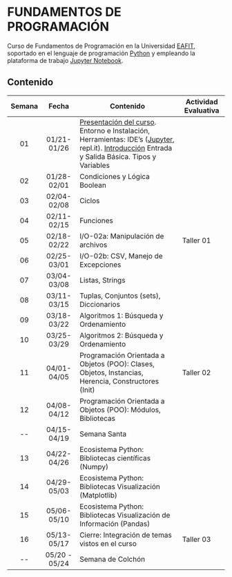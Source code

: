 # FUNDAMENTOS DE PROGRAMACIÓN

Curso de Fundamentos de Programación en la Universidad [EAFIT](http://www.eafit.edu.co/ "EAFIT"), soportado en el lenguaje de programación [Python](https://www.python.org/ "Python") y empleando la plataforma de trabajo [Jupyter Notebook](http://jupyter.org/ "Jupyter Notebook"). 

## Contenido

|**Semana** | **Fecha**         |**Contenido** |**Actividad Evaluativa**|
|:-----:|:-------------:|-----------|----------------------|
|01     |01/21-01/26 |[Presentación del curso](https://github.com/carlosalvarezh/FundamentosProgramacion_U_EAFIT/blob/master/Sesion01_00_Presentacion.ipynb "Sesión01: Presentación del Curso"). Entorno e Instalación, Herramientas: IDE’s ([Jupyter](https://github.com/carlosalvarezh/FundamentosProgramacion_U_EAFIT/blob/master/Sesion01_01_BreveIntro_a_Jupyter.ipynb "Breve introducción al Jupyter"), repl.it). [Introducción](https://github.com/carlosalvarezh/FundamentosProgramacion_U_EAFIT/blob/master/Sesion01_02_introduccion.ipynb) Entrada y Salida Básica. Tipos y Variables |      |
|02|01/28-02/01|Condiciones y Lógica Boolean||
|03|02/04-02/08|Ciclos||
|04|02/11-02/15|Funciones||
|05|02/18-02/22|I/O-02a: Manipulación de archivos|Taller 01|
|06|02/25-03/01|I/O-02b: CSV, Manejo de Excepciones||
|07|03/04-03/08|Listas, Strings||
|08|03/11-03/15|Tuplas, Conjuntos (sets), Diccionarios||
|09|03/18-03/22|Algoritmos 1: Búsqueda y Ordenamiento||
|10|03/25-03/29|Algoritmos 2: Búsqueda y Ordenamiento||
|11|04/01-04/05|Programación Orientada a Objetos (POO): Clases, Objetos, Instancias, Herencia, Constructores (Init)|Taller 02|
|12|04/08-04/12|Programación Orientada a Objetos (POO): Módulos, Bibliotecas||
|--|04/15-04/19|Semana Santa||
|13|04/22-04/26|Ecosistema Python: Bibliotecas científicas (Numpy)||
|14|04/29-05/03|Ecosistema Python: Bibliotecas Visualización (Matplotlib)||
|15|05/06-05/10|Ecosistema Python: Bibliotecas Visualización de Información (Pandas)||
|16|05/13-05/17|Cierre: Integración de temas vistos en el curso|Taller 03|
|--|05/20 - 05/24|Semana de Colchón ||
